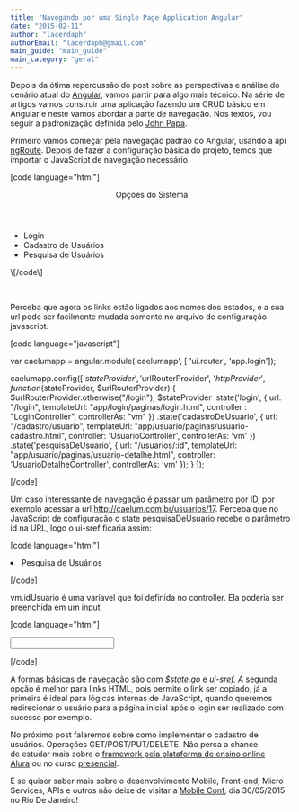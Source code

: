 ```yaml
---
title: "Navegando por uma Single Page Application Angular"
date: "2015-02-11"
author: "lacerdaph"
authorEmail: "lacerdaph@gmail.com"
main_guide: "main_guide"
main_category: "geral"
---
```


Depois da ótima repercussão do post sobre as perspectivas e análise do cenário atual do [Angular](https://blog.caelum.com.br/como-anda-o-angular-js-devo-embarcar-nessa/), vamos partir para algo mais técnico. Na série de artigos vamos construir uma aplicação fazendo um CRUD básico em Angular e neste vamos abordar a parte de navegação. Nos textos, vou seguir a padronização definida pelo [John Papa](https://github.com/johnpapa/angularjs-styleguide).

Primeiro vamos começar pela navegação padrão do Angular, usando a api [ngRoute](https://docs.angularjs.org/api/ngRoute/service/$route). Depois de fazer a configuração básica do projeto, temos que importar o JavaScript de navegação necessário.

\[code language="html"\] <script type="text/javascript" src="vendor/angular/angular-route-1.3.0-min.js"> \[/code\]

Não é escopo desse artigo, mas você pode usar uma [biblioteca JS para fazer este trabalho](https://github.com/angular-ui/ui-router/issues/479#issuecomment-26232775) com o [Require.js](http://requirejs.org) e o [Head.js](http://headjs.com).

Além dele, temos que importar o JavaScript que contém as informações básicas da aplicação, o Angular denomina como "_root module_". Nele temos que importar os módulos que fazem parte da nossa aplicação, um deles será o ngRoute

\[code language="javascript"\] var caelumapp = angular.module('caelumapp', \[ 'ngRoute', 'app.login'\]); \[/code\]

Ainda neste arquivo, vamos configurar as rotas que estarão disponíveis na aplicação. As rotas são definidas usando o [$routeProvider](https://docs.angularjs.org/api/ngRoute/provider/$routeProvider), sendo que cada rota é declarada no método when(path, object).O primeiro parâmetro recebe qual será o nome URL e o segundo é um objeto JSON com uma série de configurações básicas.

\[code language="javascript"\] caelumapp.config(\['$routeProvider','$locationProvider', function($routeProvider, $locationProvider) { $routeProvider .when('/login', { templateUrl: "app/login/paginas/login.html", controller : "LoginController", controllerAs: "vm" }) .when('/usuario-cadastro', { templateUrl: "app/usuario/paginas/usuario-cadastro.html", controller: 'UsuarioController', controllerAs: 'vm' }) .otherwise({ redirectTo : '/login' }); } \]); \[/code\]

Por fim, definimos qual será a parte do nosso template que terá o conteúdo dinâmico, fazemos isso atráves da  diretiva ng-view, além de colocar links para navegação

\[code language="html"\]<nav> <ul> <li><a href="#/login">Login</a></li> <li><a href="#/usuario-cadastro">Cadastro de Usuários</a></li> </ul> </nav>

<section> <article ng-view></article> </section> \[/code\]

O navegador básico do angular [possui algumas limitações](https://docs.angularjs.org/tutorial/step_07), como não lidar com _nested e multiple views_, além de ser baseado essencialmente nas URL's, portanto, caso queira modificar alguma URL, terá que fazer isso em todos os arquivos que fazem referência pra ela.

Pensando nisso, foi criado o [AngularUI-router](https://github.com/angular-ui/ui-router),  um framework para o Angular que trabalha baseado em uma máquina de estados. Basicamente, o programador não fica preso às url's, mas sim aos estados. Não obstante, ele resolve problemas de múltiplas _views_ em uma única página, ou seja, várias _ng-views_ (no caso do framework seria _ui-view_) em um template, além das _nested views_ (de uma uma view, tem outra view, que tem outra view e por ai vai). 

Aqui tem uma [apresentação bem divertida demonstrando](http://slides.com/timkindberg/ui-router#/3) as principais diferenças entre as duas soluções e uma [aplicação de exemplo para entender](http://angular-ui.github.io/ui-router/sample/#/contacts/42/item/a) o funcionamento do [framework](https://egghead.io/lessons/angularjs-ui-router-activating-states).

Refatorando nosso código para Angular-ui-Router temos que fazer alguns ajustes básicos, como importar o JavaScript do componente, mudar as injeções no JavaScript responsável pela navegação ( agora injeção do $stateProvider e $urlRouterProvider), além de trocar os links para _ui-sref_ e conteúdo dinâmico para _ui-view._

\[code language="html"\]

<script type="text/javascript" src="vendor/angular-ui-router/angular-ui-router.min.js"></script>

<section> <header>Opções do Sistema</header> <nav> <ul> <li><a ui-sref="login">Login</a></li> <li><a ui-sref="cadastroDeUsuario">Cadastro de Usuários</a></li> <li><a ui-sref="pesquisaDeUsuario({id:vm.idUsuario})">Pesquisa de Usuários</a></li>

</ul> </nav> </section> <section> <article ui-view></article> </section> \[/code\]

 

Perceba que agora os links estão ligados aos nomes dos estados, e a sua url pode ser facilmente mudada somente no arquivo de configuração javascript.

\[code language="javascript"\]

var caelumapp = angular.module('caelumapp', \[ 'ui.router', 'app.login'\]);

caelumapp.config(\['$stateProvider', '$urlRouterProvider', '$httpProvider', function($stateProvider, $urlRouterProvider) { $urlRouterProvider.otherwise("/login"); $stateProvider .state('login', { url: "/login", templateUrl: "app/login/paginas/login.html", controller : "LoginController", controllerAs: "vm" }) .state('cadastroDeUsuario', { url: "/cadastro/usuario", templateUrl: "app/usuario/paginas/usuario-cadastro.html", controller: 'UsuarioController', controllerAs: 'vm' }) .state('pesquisaDeUsuario', { url: "/usuarios/:id", templateUrl: "app/usuario/paginas/usuario-detalhe.html", controller: 'UsuarioDetalheController', controllerAs: 'vm' }); } \]);

\[/code\]

Um caso interessante de navegação é passar um parâmetro por ID, por exemplo acessar a url http://caelum.com.br/usuarios/17. Perceba que no JavaScript de configuração o state pesquisaDeUsuario recebe o parâmetro id na URL, logo o ui-sref ficaria assim:

\[code language="html"\]

<li><a ui-sref="pesquisaDeUsuario({id:vm.idUsuario})">Pesquisa de Usuários</a></li>

\[/code\]

vm.idUsuario é uma varíavel que foi definida no controller. Ela poderia ser preenchida em um input

\[code language="html"\]

<input type="text" ng-model="vm.idUsuario">

\[/code\]

A formas básicas de navegação são com _$state.go_ e _ui-sref. A_ segunda opção é melhor para links HTML, pois permite o link ser copiado, já a primeira é ideal para lógicas internas de JavaScript, quando queremos redirecionar o usuário para a página inicial após o login ser realizado com sucesso por exemplo.

No próximo post falaremos sobre como implementar o cadastro de usuários. Operações GET/POST/PUT/DELETE. Não perca a chance de estudar mais sobre o [framework pela plataforma de ensino online Alura](http://www.alura.com.br/cursos-online-front-end) ou no curso [presencial](https://www.caelum.com.br/curso-javascript-jquery/).

E se quiser saber mais sobre o desenvolvimento Mobile, Front-end, Micro Services, APIs e outros não deixe de visitar a [Mobile Conf](http://www.mobileconf.com.br/ "Mobile Conf 2015"), dia 30/05/2015 no Rio De Janeiro!
